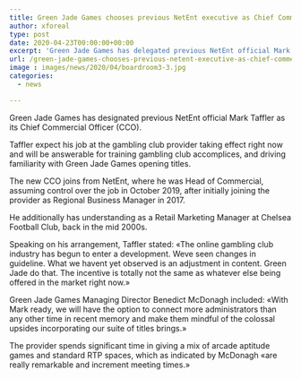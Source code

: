 ```yaml
---
title: Green Jade Games chooses previous NetEnt executive as Chief Commercial Officer
author: xforeal 
type: post
date: 2020-04-23T00:00:00+00:00
excerpt: 'Green Jade Games has delegated previous NetEnt official Mark Taffler as its Chief Commercial Officer (CCO) '
url: /green-jade-games-chooses-previous-netent-executive-as-chief-commercial-officer/
image : images/news/2020/04/boardroom3-3.jpg
categories:
  - news

---
```

Green Jade Games has designated previous NetEnt official Mark Taffler as its Chief Commercial Officer (CCO). 

Taffler expect his job at the gambling club provider taking effect right now and will be answerable for training gambling club accomplices, and driving familiarity with Green Jade Games opening titles. 

The new CCO joins from NetEnt, where he was Head of Commercial, assuming control over the job in October 2019, after initially joining the provider as Regional Business Manager in 2017. 

He additionally has understanding as a Retail Marketing Manager at Chelsea Football Club, back in the mid 2000s. 

Speaking on his arrangement, Taffler stated: &#171;The online gambling club industry has begun to enter a development. Weve seen changes in guideline. What we havent yet observed is an adjustment in content. Green Jade do that. The incentive is totally not the same as whatever else being offered in the market right now.&#187; 

Green Jade Games Managing Director Benedict McDonagh included: &#171;With Mark ready, we will have the option to connect more administrators than any other time in recent memory and make them mindful of the colossal upsides incorporating our suite of titles brings.&#187; 

The provider spends significant time in giving a mix of arcade aptitude games and standard RTP spaces, which as indicated by McDonagh &#171;are really remarkable and increment meeting times.&#187;